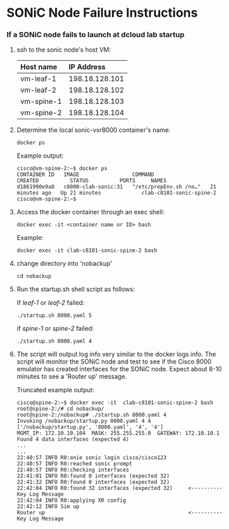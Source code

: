 # SONiC Node Failure Instructions

### If a SONiC node fails to launch at dcloud lab startup

1. ssh to the sonic node's host VM:

     | Host name  | IP Address     |
     |:-----------|:---------------|
     | vm-leaf-1  | 198.18.128.101 |
     | vm-leaf-2  | 198.18.128.102 |
     | vm-spine-1 | 198.18.128.103 |
     | vm-spine-2 | 198.18.128.104 |

2. Determine the local sonic-vxr8000 container's name:
   ```
   docker ps
   ```
   Example output:
   ```
   cisco@vm-spine-2:~$ docker ps
   CONTAINER ID   IMAGE                 COMMAND                  CREATED          STATUS          PORTS     NAMES
   d1861990e9a8   c8000-clab-sonic:31   "/etc/prepEnv.sh /no…"   21 minutes ago   Up 21 minutes             clab-c8101-sonic-spine-2
   cisco@vm-spine-2:~$
   ```

3. Access the docker container through an exec shell:
   ```
   docker exec -it <container name or ID> bash
   ```
   Example:
   ```
   docker exec -it clab-c8101-sonic-spine-2 bash
   ```

4. change directory into 'nobackup'
   ```
   cd nobackup
   ```

5. Run the startup.sh shell script as follows:

   If *leaf-1* or *leaf-2* failed:
   ```
   ./startup.sh 8000.yaml 5
   ```

   if *spine-1* or *spine-2* failed:
   ```
   ./startup.sh 8000.yaml 4
   ```

6. The script will output log info very similar to the docker logs info. The script will monitor the SONiC node and test to see if the Cisco 8000 emulator has created interfaces for the SONiC node. Expect about 8-10 minutes to see a 'Router up' message. 

   Truncated example output:
   ```
   cisco@spine-2:~$ docker exec -it  clab-c8101-sonic-spine-2 bash
   root@spine-2:/# cd nobackup/
   root@spine-2:/nobackup# ./startup.sh 8000.yaml 4
   Invoking /nobackup/startup.py 8000.yaml 4 4
   ['/nobackup/startup.py', '8000.yaml', '4', '4']
   MGMT_IP: 172.10.10.104  MASK: 255.255.255.0  GATEWAY: 172.10.10.1
   Found 4 data interfaces (expected 4)
   ...
   ...
   22:40:57 INFO R0:onie sonic login cisco/cisco123
   22:40:57 INFO R0:reached sonic prompt
   22:40:57 INFO R0:checking interfaces
   22:41:01 INFO R0:found 0 interfaces (expected 32)
   22:41:32 INFO R0:found 0 interfaces (expected 32)
   22:42:04 INFO R0:found 32 interfaces (expected 32)     <---------- Key Log Message
   22:42:04 INFO R0:applying XR config
   22:42:12 INFO Sim up
   Router up                                              <---------- Key Log Message
   ```
